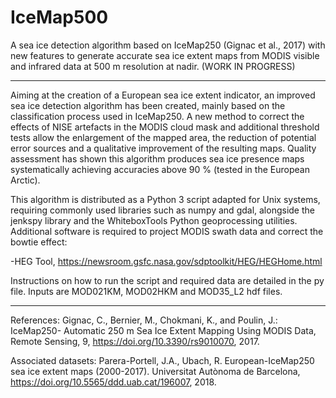 # IceMap500
A sea ice detection algorithm based on IceMap250 (Gignac et al., 2017) with new features to generate accurate sea ice extent maps from MODIS visible and infrared data at 500 m resolution at nadir. (WORK IN PROGRESS)

***********************************************************************************************************************************

Aiming at the creation of a European sea ice extent indicator, an improved sea ice detection algorithm has been created, mainly based on the classification process used in IceMap250. A new method to correct the effects of NISE artefacts in the MODIS cloud mask and additional threshold tests allow the
enlargement of the mapped area, the reduction of potential error sources and a qualitative improvement of the resulting maps.
Quality assessment has shown this algorithm produces sea ice presence maps systematically achieving accuracies above 90 % (tested in the European Arctic).

This algorithm is distributed as a Python 3 script adapted for Unix systems, requiring commonly used libraries such as numpy and gdal, alongside the jenkspy library and the WhiteboxTools Python geoprocessing utilities. Additional software is required to project MODIS swath data and correct the bowtie effect:

-HEG Tool, https://newsroom.gsfc.nasa.gov/sdptoolkit/HEG/HEGHome.html

Instructions on how to run the script and required data are detailed in the py file.
Inputs are MOD021KM, MOD02HKM and MOD35_L2 hdf files.

***********************************************************************************************************************************

References: Gignac, C., Bernier, M., Chokmani, K., and Poulin, J.: IceMap250- Automatic 250 m Sea Ice Extent Mapping Using MODIS
Data, Remote Sensing, 9, https://doi.org/10.3390/rs9010070, 2017.

Associated datasets: Parera-Portell, J.A., Ubach, R.  European-IceMap250 sea ice extent maps (2000-2017). Universitat Autònoma de
Barcelona,  https://doi.org/10.5565/ddd.uab.cat/196007, 2018.
